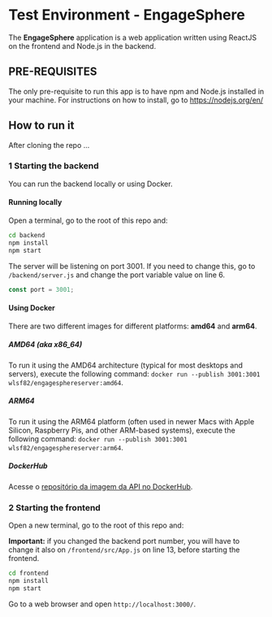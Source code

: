 # Test Environment - EngageSphere

The **EngageSphere** application is a web application written using ReactJS on the frontend and Node.js in the backend.

## PRE-REQUISITES

The only pre-requisite to run this app is to have npm and Node.js installed in your machine. For instructions on how to install, go to https://nodejs.org/en/

## How to run it

After cloning the repo ...

### 1 Starting the backend

You can run the backend locally or using Docker.

#### Running locally

Open a terminal, go to the root of this repo and:

```sh
cd backend
npm install
npm start
```

The server will be listening on port 3001. If you need to change this, go to `/backend/server.js` and change the port variable value on line 6.

```js
const port = 3001;
```

#### Using Docker

There are two different images for different platforms: **amd64** and **arm64**.

##### AMD64 (aka x86_64)

To run it using the AMD64 architecture (typical for most desktops and servers), execute the following command: `docker run --publish 3001:3001 wlsf82/engagesphereserver:amd64`.

##### ARM64

To run it using the ARM64 platform (often used in newer Macs with Apple Silicon, Raspberry Pis, and other ARM-based systems), execute the following command: `docker run --publish 3001:3001 wlsf82/engagesphereserver:arm64`.

##### DockerHub

Acesse o [repositório da imagem da API no DockerHub](https://hub.docker.com/r/wlsf82/engagesphereserver).

### 2 Starting the frontend

Open a new terminal, go to the root of this repo and:

**Important:** if you changed the backend port number, you will have to change it also on `/frontend/src/App.js` on line 13, before starting the frontend.

```sh
cd frontend
npm install
npm start
```

Go to a web browser and open `http://localhost:3000/`.
